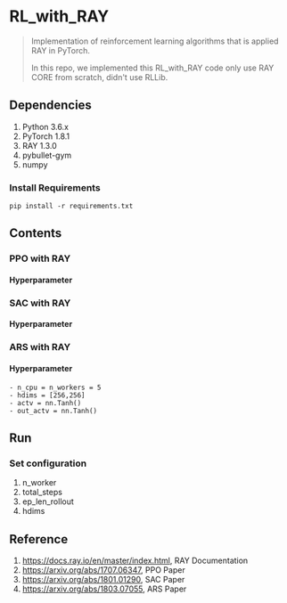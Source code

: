 # RL_with_RAY

> Implementation of reinforcement learning algorithms that is applied RAY in PyTorch.
> 
> In this repo, we implemented this RL_with_RAY code only use RAY CORE from scratch, didn't use RLLib.
> 

## Dependencies
1. Python 3.6.x
2. PyTorch 1.8.1
3. RAY 1.3.0
4. pybullet-gym
5. numpy


### Install Requirements
```
pip install -r requirements.txt
```

## Contents

### PPO with RAY
#### Hyperparameter

### SAC with RAY
#### Hyperparameter

### ARS with RAY
#### Hyperparameter
```
- n_cpu = n_workers = 5
- hdims = [256,256]
- actv = nn.Tanh()
- out_actv = nn.Tanh()
```

## Run
### Set configuration
1. n_worker
2. total_steps 
3. ep_len_rollout
4. hdims

## Reference
1. https://docs.ray.io/en/master/index.html, RAY Documentation
2. https://arxiv.org/abs/1707.06347, PPO Paper
3. https://arxiv.org/abs/1801.01290, SAC Paper
4. https://arxiv.org/abs/1803.07055, ARS Paper
